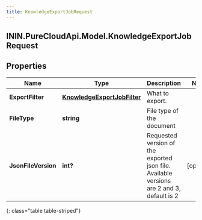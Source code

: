 ```yaml
---
title: KnowledgeExportJobRequest
---
```

## ININ.PureCloudApi.Model.KnowledgeExportJobRequest

## Properties

|Name | Type | Description | Notes|
|------------ | ------------- | ------------- | -------------|
| **ExportFilter** | [**KnowledgeExportJobFilter**](KnowledgeExportJobFilter.html) | What to export. | |
| **FileType** | **string** | File type of the document | |
| **JsonFileVersion** | **int?** | Requested version of the exported json file. Available versions are 2 and 3, default is 2 | [optional] |
{: class="table table-striped"}



